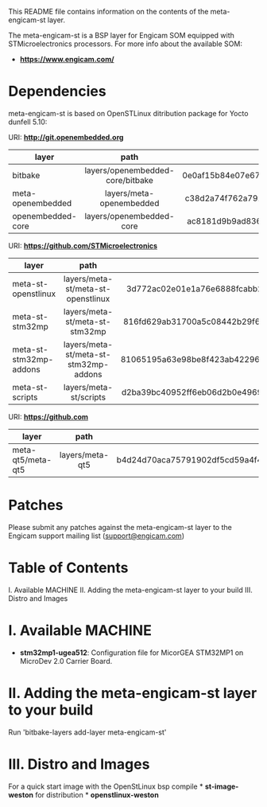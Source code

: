 This README file contains information on the contents of the meta-engicam-st layer.

The meta-engicam-st is a BSP layer for Engicam SOM equipped with STMicroelectronics processors. For more info about the available SOM:

* **https://www.engicam.com/** 

Dependencies
============

meta-engicam-st is based on OpenSTLinux ditribution package for Yocto dunfell 5.10:

URI: **http://git.openembedded.org** 

| layer    	    |      	   path		        |		  commit		   |
|-------------------|:---------------------------------:|-----------------------------------------:|
| bitbake  	    |  layers/openembedded-core/bitbake | 0e0af15b84e07e6763300dcd092b980086b9b9c4 |
| meta-openembedded |      layers/meta-openembedded     | c38d2a74f762a792046f3d3c377827b08aade513 |
| openembedded-core |  	   layers/openembedded-core     | ac8181d9b9ad8360f7dba03aba8b00f008c6ebb4 |

URI: **https://github.com/STMicroelectronics**

| 	layer            |      	   path		     	  |		  commit		     |
|------------------------|:--------------------------------------:|-----------------------------------------:|
|  meta-st-openstlinux	 | layers/meta-st/meta-st-openstlinux     | 3d772ac02e01e1a76e6888fcabb2d5fa26f1c579 |
|   meta-st-stm32mp      |   layers/meta-st/meta-st-stm32mp       | 816fd629ab31700a5c08442b29f6906e95c31df0 |
| meta-st-stm32mp-addons | layers/meta-st/meta-st-stm32mp-addons  | 81065195a63e98be8f423ab422960e9d7896f4d5 |
|    meta-st-scripts	 | 	layers/meta-st/scripts 	          | d2ba39bc40952ff6eb06d2b0e496910a74209660 |

URI: **https://github.com**

| 	layer            |      	   path		     	  |		  commit		     |
|------------------------|:--------------------------------------:|-----------------------------------------:|
|  meta-qt5/meta-qt5	 |            layers/meta-qt5	          | b4d24d70aca75791902df5cd59a4f4a54aa4a125 |

Patches
=======

Please submit any patches against the meta-engicam-st layer to the Engicam support mailing list (support@engicam.com)
 

Table of Contents
=================

   I. Available MACHINE
  II. Adding the meta-engicam-st layer to your build
 III. Distro and Images


I. Available MACHINE
====================

* **stm32mp1-ugea512**:
Configuration file for MicorGEA STM32MP1 on MicroDev 2.0 Carrier Board. 

II. Adding the meta-engicam-st layer to your build
=================================================

Run 'bitbake-layers add-layer meta-engicam-st'

III. Distro and Images
======================
For a quick start image with the OpenStLinux bsp compile * **st-image-weston** for distribution * **openstlinux-weston**


